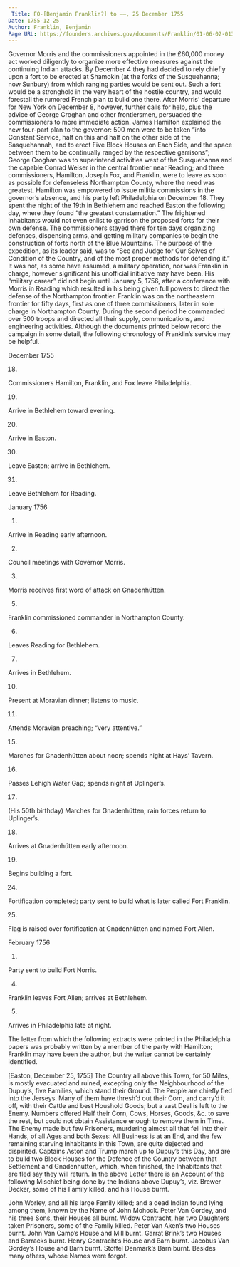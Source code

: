 ```yaml
---
 Title: FO-[Benjamin Franklin?] to ——, 25 December 1755
Date: 1755-12-25
Author: Franklin, Benjamin
Page URL: https://founders.archives.gov/documents/Franklin/01-06-02-0132
---
```


Governor Morris and the commissioners appointed in the £60,000 money act worked diligently to organize more effective measures against the continuing Indian attacks. By December 4 they had decided to rely chiefly upon a fort to be erected at Shamokin (at the forks of the Susquehanna; now Sunbury) from which ranging parties would be sent out. Such a fort would be a stronghold in the very heart of the hostile country, and would forestall the rumored French plan to build one there. After Morris’ departure for New York on December 8, however, further calls for help, plus the advice of George Croghan and other frontiersmen, persuaded the commissioners to more immediate action. James Hamilton explained the new four-part plan to the governor: 500 men were to be taken “into Constant Service, half on this and half on the other side of the Sasquehannah, and to erect Five Block Houses on Each Side, and the space between them to be continually ranged by the respective garrisons”; George Croghan was to superintend activities west of the Susquehanna and the capable Conrad Weiser in the central frontier near Reading; and three commissioners, Hamilton, Joseph Fox, and Franklin, were to leave as soon as possible for defenseless Northampton County, where the need was greatest. Hamilton was empowered to issue militia commissions in the governor’s absence, and his party left Philadelphia on December 18.
They spent the night of the 19th in Bethlehem and reached Easton the following day, where they found “the greatest consternation.” The frightened inhabitants would not even enlist to garrison the proposed forts for their own defense. The commissioners stayed there for ten days organizing defenses, dispensing arms, and getting military companies to begin the construction of forts north of the Blue Mountains.
The purpose of the expedition, as its leader said, was to “See and Judge for Our Selves of Condition of the Country, and of the most proper methods for defending it.” It was not, as some have assumed, a military operation, nor was Franklin in charge, however significant his unofficial initiative may have been. His “military career” did not begin until January 5, 1756, after a conference with Morris in Reading which resulted in his being given full powers to direct the defense of the Northampton frontier.
Franklin was on the northeastern frontier for fifty days, first as one of three commissioners, later in sole charge in Northampton County. During the second period he commanded over 500 troops and directed all their supply, communications, and engineering activities. Although the documents printed below record the campaign in some detail, the following chronology of Franklin’s service may be helpful.


December 1755


18.
Commissioners Hamilton, Franklin, and Fox leave Philadelphia.


  19.
Arrive in Bethlehem toward evening.


  20.
Arrive in Easton.


  30.
Leave Easton; arrive in Bethlehem.


  31.
Leave Bethlehem for Reading.


January 1756


  1.
Arrive in Reading early afternoon.


  2.
Council meetings with Governor Morris.


  3.
Morris receives first word of attack on Gnadenhütten.


  5.
Franklin commissioned commander in Northampton County.


  6.
Leaves Reading for Bethlehem.


  7.
Arrives in Bethlehem.


  10.
Present at Moravian dinner; listens to music.


  11.
Attends Moravian preaching; “very attentive.”


  15.
Marches for Gnadenhütten about noon; spends night at Hays’ Tavern.


  16.
Passes Lehigh Water Gap; spends night at Uplinger’s.


  17.
(His 50th birthday) Marches for Gnadenhütten; rain forces return to Uplinger’s.


  18.
Arrives at Gnadenhütten early afternoon.


  19.
Begins building a fort.


  24.
Fortification completed; party sent to build what is later called Fort Franklin.


  25.
Flag is raised over fortification at Gnadenhütten and named Fort Allen.


February 1756


  1.
Party sent to build Fort Norris.


  4.
Franklin leaves Fort Allen; arrives at Bethlehem.


  5.
Arrives in Philadelphia late at night.






The letter from which the following extracts were printed in the Philadelphia papers was probably written by a member of the party with Hamilton; Franklin may have been the author, but the writer cannot be certainly identified.
 
[Easton, December 25, 1755]
The Country all above this Town, for 50 Miles, is mostly evacuated and ruined, excepting only the Neighbourhood of the Dupuy’s, five Families, which stand their Ground. The People are chiefly fled into the Jerseys. Many of them have thresh’d out their Corn, and carry’d it off, with their Cattle and best Houshold Goods; but a vast Deal is left to the Enemy. Numbers offered Half their Corn, Cows, Horses, Goods, &c. to save the rest, but could not obtain Assistance enough to remove them in Time. The Enemy made but few Prisoners, murdering almost all that fell into their Hands, of all Ages and both Sexes: All Business is at an End, and the few remaining starving Inhabitants in this Town, are quite dejected and dispirited. Captains Aston and Trump march up to Dupuy’s this Day, and are to build two Block Houses for the Defence of the Country between that Settlement and Gnadenhutten, which, when finished, the Inhabitants that are fled say they will return.
In the above Letter there is an Account of the following Mischief being done by the Indians above Dupuy’s, viz.
Brewer Decker, some of his Family killed, and his House burnt.

John Worley, and all his large Family killed; and a dead Indian found lying among them, known by the Name of John Mohock.
Peter Van Gordey, and his three Sons, their Houses all burnt.
Widow Contracht, her two Daughters taken Prisoners, some of the Family killed.
Peter Van Aken’s two Houses burnt.
John Van Camp’s House and Mill burnt.
Garrat Brink’s two Houses and Barracks burnt.
Henry Contracht’s House and Barn burnt.
Jacobus Van Gordey’s House and Barn burnt.
Stoffel Denmark’s Barn burnt. Besides many others, whose Names were forgot.


